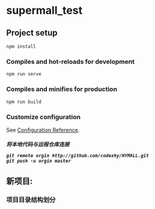 # supermall_test

## Project setup
```
npm install
```

### Compiles and hot-reloads for development
```
npm run serve
```

### Compiles and minifies for production
```
npm run build
```

### Customize configuration
See [Configuration Reference](https://cli.vuejs.org/config/).


<h5>将本地代码与远程仓库连接

```
git remote orgin http://github.com/codexhy/HYMALL.git
git push -u orgin master
```


## 新项目:
### 项目目录结构划分




